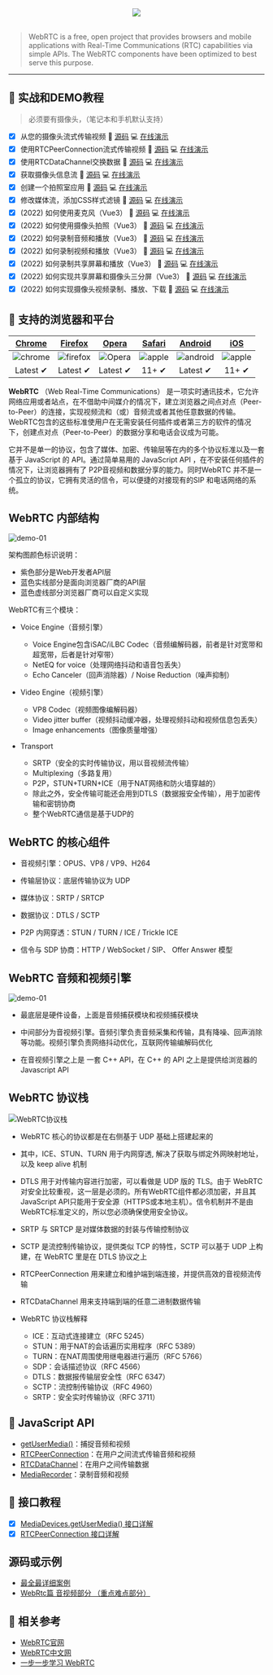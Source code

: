 <div align="center">
  <img src="/docs/images/webrtc-logo740x140.png"><br><br>
</div>  

> WebRTC is a free, open project that provides browsers and mobile applications with Real-Time Communications (RTC) capabilities via simple APIs. The WebRTC components have been optimized to best serve this purpose.  

---

## :bouquet: 实战和DEMO教程  

> 必须要有摄像头，（笔记本和手机默认支持）

- [x] 从您的摄像头流式传输视频   :memo: [源码](/docs/demo-01/index.html)  :computer: [在线演示](https://webrtc.tinywan.com/demo-01/index.html)  
- [x] 使用RTCPeerConnection流式传输视频  :memo: [源码](/docs/demo-02/index.html)  :computer: [在线演示](https://webrtc.tinywan.com/demo-02/index.html)  
- [x] 使用RTCDataChannel交换数据 :memo: [源码](/docs/demo-03/index.html)  :computer: [在线演示](https://webrtc.tinywan.com/demo-03/index.html)   
- [x] 获取摄像头信息流  :memo: [源码](/docs/tinywan-demo-01/index.html)  :computer: [在线演示](https://webrtc.tinywan.com/tinywan-demo-01/index.html)   
- [x] 创建一个拍照室应用  :memo: [源码](/docs/tinywan-demo-02/index.html)  :computer: [在线演示](https://webrtc.tinywan.com/tinywan-demo-02/index.html)  
- [x] 修改媒体流，添加CSS样式滤镜  :memo: [源码](/docs/tinywan-demo-03/index.html)  :computer: [在线演示](https://webrtc.tinywan.com/tinywan-demo-03/index.html)  
- [x] (2022) 如何使用麦克风（Vue3）  :memo: [源码](/docs/docs-2022/demo-01/device.html)  :computer: [在线演示](https://webrtc.tinywan.com/docs-2022/demo-01/device.html)  
- [x] (2022) 如何使用摄像头拍照（Vue3）  :memo: [源码](/docs/docs-2022/demo-03/device.html)  :computer: [在线演示](https://webrtc.tinywan.com/docs-2022/demo-03/video.html)  
- [x] (2022) 如何录制音频和播放（Vue3）  :memo: [源码](/docs/docs-2022/demo-04/device.html)  :computer: [在线演示](https://webrtc.tinywan.com/docs-2022/demo-04/index.html)  
- [x] (2022) 如何录制视频和播放（Vue3）  :memo: [源码](/docs/docs-2022/demo-05/device.html)  :computer: [在线演示](https://webrtc.tinywan.com/docs-2022/demo-05/index.html)  
- [x] (2022) 如何录制共享屏幕和播放（Vue3）  :memo: [源码](/docs/docs-2022/demo-06/device.html)  :computer: [在线演示](https://webrtc.tinywan.com/docs-2022/demo-06/index.html)  
- [x] (2022) 如何实现共享屏幕和摄像头三分屏（Vue3）  :memo: [源码](/docs/docs-2022/demo-07/device.html)  :computer: [在线演示](https://webrtc.tinywan.com/docs-2022/demo-07/video.html)  
- [x] (2022) 如何实现摄像头视频录制、播放、下载  :memo: [源码](/docs/docs-2022/demo-08/device.html)  :computer: [在线演示](https://webrtc.tinywan.com/docs-2022/demo-08/recorder.html)  

## :blue_book: 支持的浏览器和平台  

| [Chrome](http://chrome.google.com/)    | [Firefox](https://www.mozilla.org/en-US/firefox/new/) |      [Opera](http://www.opera.com/)      | [Safari](https://webrtc.org/native-code/ios/) | [Android](https://webrtc.org/native-code/android/) | [iOS](https://webrtc.org/native-code/ios/) |
| :--------------------------------------: | :--------------------------------------: | :--------------------------------------: | :--------------------------------------: | :--------------------------------------: | :--------------------------------------: |
| ![chrome](/docs/images/chrome-128x128.png) | ![firefox](/docs/images/firefox-128x128.png) | ![Opera](/docs/images/opera-128x128.png) | ![apple](/docs/images/Safari-128x128.png) | ![android](/docs/images/android-128x128.png) | ![apple](/docs/images/apple-128x128.png) |
| Latest ✔ | Latest ✔ | Latest ✔ | 11+ ✔ | Latest ✔ | 11+ ✔ |

**WebRTC** （Web Real-Time Communications） 是一项实时通讯技术，它允许网络应用或者站点，在不借助中间媒介的情况下，建立浏览器之间点对点（Peer-to-Peer）的连接，实现视频流和（或）音频流或者其他任意数据的传输。WebRTC包含的这些标准使用户在无需安装任何插件或者第三方的软件的情况下，创建点对点（Peer-to-Peer）的数据分享和电话会议成为可能。  

它并不是单一的协议，包含了媒体、加密、传输层等在内的多个协议标准以及一套基于 JavaScript 的 API。通过简单易用的 JavaScript API ，在不安装任何插件的情况下，让浏览器拥有了 P2P音视频和数据分享的能力。同时WebRTC 并不是一个孤立的协议，它拥有灵活的信令，可以便捷的对接现有的SIP 和电话网络的系统。   

## WebRTC 内部结构  

![demo-01](/docs/images/WebRTC内部结构.png)   

架构图颜色标识说明：  

* 紫色部分是Web开发者API层  
* 蓝色实线部分是面向浏览器厂商的API层  
* 蓝色虚线部分浏览器厂商可以自定义实现  

WebRTC有三个模块：  
* Voice Engine（音频引擎）  

  * Voice Engine包含iSAC/iLBC Codec（音频编解码器，前者是针对宽带和超宽带，后者是针对窄带）  
  * NetEQ for voice（处理网络抖动和语音包丢失）  
  * Echo Canceler（回声消除器）/ Noise Reduction（噪声抑制）  

* Video Engine（视频引擎）  
  * VP8 Codec（视频图像编解码器）  
  * Video jitter buffer（视频抖动缓冲器，处理视频抖动和视频信息包丢失）  
  * Image enhancements（图像质量增强）  
* Transport   
  * SRTP（安全的实时传输协议，用以音视频流传输）  
  * Multiplexing（多路复用）  
  * P2P，STUN+TURN+ICE（用于NAT网络和防火墙穿越的）  
  * 除此之外，安全传输可能还会用到DTLS（数据报安全传输），用于加密传输和密钥协商   
  * 整个WebRTC通信是基于UDP的  

## WebRTC 的核心组件  

* 音视频引擎：OPUS、VP8 / VP9、H264  

* 传输层协议：底层传输协议为 UDP  

* 媒体协议：SRTP / SRTCP  

* 数据协议：DTLS / SCTP  

* P2P 内网穿透：STUN / TURN / ICE / Trickle ICE  

* 信令与 SDP 协商：HTTP / WebSocket / SIP、 Offer Answer 模型  

## WebRTC 音频和视频引擎  

![demo-01](/docs/images/WebRTC音频和视频引擎.png)  

* 最底层是硬件设备，上面是音频捕获模块和视频捕获模块  

* 中间部分为音视频引擎。音频引擎负责音频采集和传输，具有降噪、回声消除等功能。视频引擎负责网络抖动优化，互联网传输编解码优化  

* 在音视频引擎之上是 一套 C++ API，在 C++ 的 API 之上是提供给浏览器的Javascript API       　　　　
## WebRTC 协议栈  

![WebRTC协议栈](/docs/images/WebRTC协议栈.png)   

* WebRTC 核心的协议都是在右侧基于 UDP 基础上搭建起来的  

* 其中，ICE、STUN、TURN 用于内网穿透, 解决了获取与绑定外网映射地址，以及 keep alive 机制  
* DTLS 用于对传输内容进行加密，可以看做是 UDP 版的 TLS。由于 WebRTC 对安全比较重视，这一层是必须的。所有WebRTC组件都必须加密，并且其JavaScript API只能用于安全源（HTTPS或本地主机）。信令机制并不是由WebRTC标准定义的，所以您必须确保使用安全协议。  

* SRTP 与 SRTCP 是对媒体数据的封装与传输控制协议  

* SCTP 是流控制传输协议，提供类似 TCP 的特性，SCTP 可以基于 UDP 上构建，在 WebRTC 里是在 DTLS 协议之上  

* RTCPeerConnection 用来建立和维护端到端连接，并提供高效的音视频流传输  

* RTCDataChannel 用来支持端到端的任意二进制数据传输  

* WebRTC 协议栈解释  
  * ICE：互动式连接建立（RFC 5245）  
  * STUN：用于NAT的会话遍历实用程序（RFC 5389）  
  * TURN：在NAT周围使用继电器进行遍历（RFC 5766）  
  * SDP：会话描述协议（RFC 4566）  
  * DTLS：数据报传输层安全性（RFC 6347）  
  * SCTP：流控制传输协议（RFC 4960）  
  * SRTP：安全实时传输协议（RFC 3711）  

## :hibiscus:  JavaScript API  

* [getUserMedia()](https://webrtc.github.io/samples/src/content/getusermedia/gum/)：捕捉音频和视频  
* [RTCPeerConnection](https://webrtc.github.io/samples/src/content/peerconnection/pc1/)：在用户之间流式传输音频和视频  
* [RTCDataChannel](https://webrtc.github.io/samples/src/content/datachannel/basic/)：在用户之间传输数据  
* [MediaRecorder](https://webrtc.github.io/samples/src/content/getusermedia/record/)：录制音频和视频  

## :tulip: 接口教程  
- [x] [MediaDevices.getUserMedia() 接口详解](/docs/webrtc_tutorial_01.md)     
- [x] [RTCPeerConnection 接口详解](/docs/webrtc_tutorial_02.md)   

## 源码或示例
- [最全最详细案例](https://www.webrtc-experiment.com/)
- [WebRtc篇 音视频部分 （重点难点部分）](https://github.com/DOUBLE-Baller/WebRTC_IM)

## :blue_book: 相关参考  

* [WebRTC官网](https://webrtc.org/)  
* [WebRTC中文网](http://webrtc.org.cn/)  
* [一步一步学习 WebRTC](https://codelabs.developers.google.com/codelabs/webrtc-web)  

